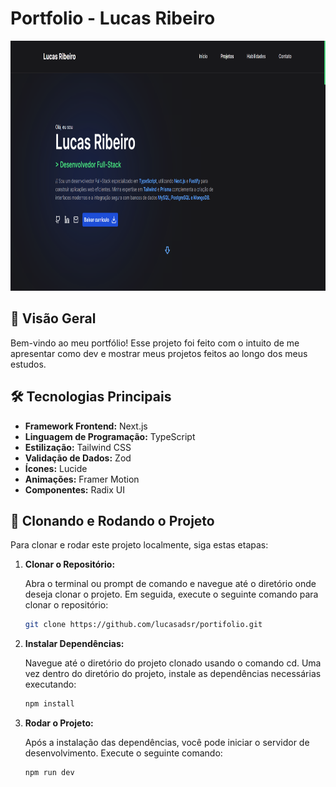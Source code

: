 # Portfolio - Lucas Ribeiro

<img src="./public/print.png" alt="printscreen" height="400">

## 🚀 Visão Geral

Bem-vindo ao meu portfólio! Esse projeto foi feito com o intuito de me apresentar como dev e mostrar meus projetos feitos ao longo dos meus estudos.

## 🛠️ Tecnologias Principais

- **Framework Frontend:** Next.js
- **Linguagem de Programação:** TypeScript
- **Estilização:** Tailwind CSS
- **Validação de Dados:** Zod
- **Ícones:** Lucide
- **Animações:** Framer Motion
- **Componentes:** Radix UI

## 📁 Clonando e Rodando o Projeto

Para clonar e rodar este projeto localmente, siga estas etapas:

1. **Clonar o Repositório:**

   Abra o terminal ou prompt de comando e navegue até o diretório onde deseja clonar o projeto. Em seguida, execute o seguinte comando para clonar o repositório:

   ```bash
   git clone https://github.com/lucasadsr/portifolio.git
   ```

2. **Instalar Dependências:**

   Navegue até o diretório do projeto clonado usando o comando cd. Uma vez dentro do diretório do projeto, instale as dependências necessárias executando:

   ```bash
   npm install
   ```

3. **Rodar o Projeto:**

   Após a instalação das dependências, você pode iniciar o servidor de desenvolvimento. Execute o seguinte comando:

   ```bash
   npm run dev
   ```